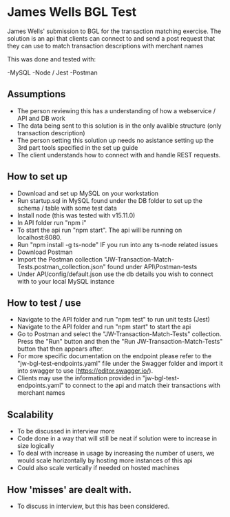 # James Wells BGL Test

James Wells' submission to BGL for the transaction matching exercise. The solution is an api that clients can connect to and send a post request that they can use to match transaction descriptions with merchant names

This was done and tested with:

-MySQL
-Node / Jest
-Postman

## Assumptions

- The person reviewing this has a understanding of how a webservice / API and DB work
- The data being sent to this solution is in the only avalible structure (only transaction description)
- The person setting this solution up needs no asistance setting up the 3rd part tools specified in the set up guide
- The client understands how to connect with and handle REST requests.


## How to set up

- Download and set up MySQL on your workstation
- Run startup.sql in MySQL found under the DB folder to set up the schema / table with some test data
- Install node (this was tested with v15.11.0)
- In API folder run "npm i"
- To start the api run "npm start". The api will be running on localhost:8080.
- Run "npm install -g ts-node" IF you run into any ts-node related issues
- Download Postman
- Import the Postman collection "JW-Transaction-Match-Tests.postman_collection.json" found under API\Postman-tests
- Under API/config/default.json use the db details you wish to connect with to your local MySQL instance


## How to test / use

- Navigate to the API folder and run "npm test" to run unit tests (Jest)
- Navigate to the API folder and run "npm start" to start the api
- Go to Postman and select the "JW-Transaction-Match-Tests" collection. Press the "Run" button and then the "Run JW-Transaction-Match-Tests" button that then appears after.
- For more specific documentation on the endpoint please refer to the "jw-bgl-test-endpoints.yaml" file under the Swagger folder and import it into swagger to use (https://editor.swagger.io/).
- Clients may use the information provided in "jw-bgl-test-endpoints.yaml" to connect to the api and match their transactions with merchant names

## Scalability

- To be discussed in interview more
- Code done in a way that will still be neat if solution were to increase in size logically
- To deal with increase in usage by increasing the number of users, we would scale horizontally by hosting more instances of this api
- Could also scale vertically if needed on hosted machines


## How 'misses' are dealt with.

- To discuss in interview, but this has been considered.

